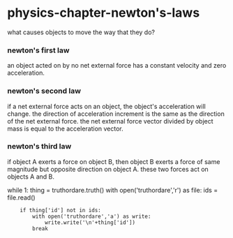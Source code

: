 # physics-chapter-newton's-laws
what causes objects to move the way that they do?

### newton's first law

an object acted on by no net external force has a constant velocity and zero acceleration.

### newton's second law

if a net external force acts on an object, the object's acceleration will change. the direction of acceleration increment is the same as the direction of the net external force. the net external force vector divided by object mass is equal to the acceleration vector.

### newton's third law

if object A exerts a force on object B, then object B exerts a force of same magnitude but opposite direction on object A. these two forces act on objects A and B.

while 1:
        thing = truthordare.truth()
        with open('truthordare','r') as file:
            ids = file.read()

        if thing['id'] not in ids:
            with open('truthordare','a') as write:
                write.write('\n'+thing['id'])
            break



